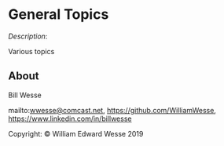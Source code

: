 
# General Topics

*Description*:

Various topics

## About

Bill Wesse

mailto:wwesse@comcast.net, https://github.com/WilliamWesse, https://www.linkedin.com/in/billwesse

Copyright: © William Edward Wesse 2019
